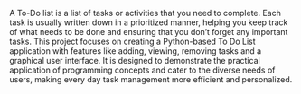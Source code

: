 A To-Do list is a list of tasks or activities that you need to complete. Each task is usually written down in a prioritized manner, helping you keep track of what needs to be done and ensuring that you don’t forget any important tasks. This project focuses on creating a Python-based To Do List application with features like adding, viewing, removing  tasks and a graphical user interface. It is designed to demonstrate the practical application of programming concepts and cater to the diverse needs of users, making every day task management more efficient and personalized.

    
